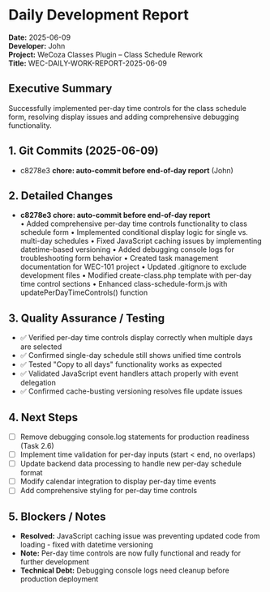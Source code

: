 # Daily Development Report
**Date:** 2025-06-09  
**Developer:** John  
**Project:** WeCoza Classes Plugin – Class Schedule Rework  
**Title:** WEC-DAILY-WORK-REPORT-2025-06-09

## Executive Summary
Successfully implemented per-day time controls for the class schedule form, resolving display issues and adding comprehensive debugging functionality.

## 1. Git Commits (2025-06-09)
- c8278e3  **chore: auto-commit before end-of-day report**  (John)

## 2. Detailed Changes

- **c8278e3  chore: auto-commit before end-of-day report**  
  • Added comprehensive per-day time controls functionality to class schedule form
  • Implemented conditional display logic for single vs. multi-day schedules
  • Fixed JavaScript caching issues by implementing datetime-based versioning
  • Added debugging console logs for troubleshooting form behavior
  • Created task management documentation for WEC-101 project
  • Updated .gitignore to exclude development files
  • Modified create-class.php template with per-day time control sections
  • Enhanced class-schedule-form.js with updatePerDayTimeControls() function

## 3. Quality Assurance / Testing
- ✅ Verified per-day time controls display correctly when multiple days are selected
- ✅ Confirmed single-day schedule still shows unified time controls
- ✅ Tested "Copy to all days" functionality works as expected
- ✅ Validated JavaScript event handlers attach properly with event delegation
- ✅ Confirmed cache-busting versioning resolves file update issues

## 4. Next Steps
- [ ] Remove debugging console.log statements for production readiness (Task 2.6)
- [ ] Implement time validation for per-day inputs (start < end, no overlaps)
- [ ] Update backend data processing to handle new per-day schedule format
- [ ] Modify calendar integration to display per-day time events
- [ ] Add comprehensive styling for per-day time controls

## 5. Blockers / Notes
- **Resolved:** JavaScript caching issue was preventing updated code from loading - fixed with datetime versioning
- **Note:** Per-day time controls are now fully functional and ready for further development
- **Technical Debt:** Debugging console logs need cleanup before production deployment

